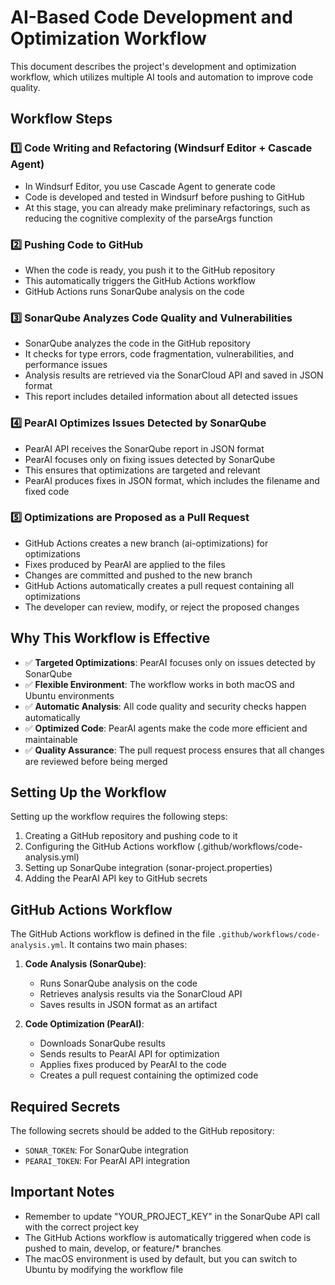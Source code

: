# AI-Based Code Development and Optimization Workflow

This document describes the project's development and optimization workflow, which utilizes multiple AI tools and automation to improve code quality.

## Workflow Steps

### 1️⃣ Code Writing and Refactoring (Windsurf Editor + Cascade Agent)

- In Windsurf Editor, you use Cascade Agent to generate code
- Code is developed and tested in Windsurf before pushing to GitHub
- At this stage, you can already make preliminary refactorings, such as reducing the cognitive complexity of the parseArgs function

### 2️⃣ Pushing Code to GitHub

- When the code is ready, you push it to the GitHub repository
- This automatically triggers the GitHub Actions workflow
- GitHub Actions runs SonarQube analysis on the code

### 3️⃣ SonarQube Analyzes Code Quality and Vulnerabilities

- SonarQube analyzes the code in the GitHub repository
- It checks for type errors, code fragmentation, vulnerabilities, and performance issues
- Analysis results are retrieved via the SonarCloud API and saved in JSON format
- This report includes detailed information about all detected issues

### 4️⃣ PearAI Optimizes Issues Detected by SonarQube

- PearAI API receives the SonarQube report in JSON format
- PearAI focuses only on fixing issues detected by SonarQube
- This ensures that optimizations are targeted and relevant
- PearAI produces fixes in JSON format, which includes the filename and fixed code

### 5️⃣ Optimizations are Proposed as a Pull Request

- GitHub Actions creates a new branch (ai-optimizations) for optimizations
- Fixes produced by PearAI are applied to the files
- Changes are committed and pushed to the new branch
- GitHub Actions automatically creates a pull request containing all optimizations
- The developer can review, modify, or reject the proposed changes

## Why This Workflow is Effective

- ✅ **Targeted Optimizations**: PearAI focuses only on issues detected by SonarQube
- ✅ **Flexible Environment**: The workflow works in both macOS and Ubuntu environments
- ✅ **Automatic Analysis**: All code quality and security checks happen automatically
- ✅ **Optimized Code**: PearAI agents make the code more efficient and maintainable
- ✅ **Quality Assurance**: The pull request process ensures that all changes are reviewed before being merged

## Setting Up the Workflow

Setting up the workflow requires the following steps:

1. Creating a GitHub repository and pushing code to it
2. Configuring the GitHub Actions workflow (.github/workflows/code-analysis.yml)
3. Setting up SonarQube integration (sonar-project.properties)
4. Adding the PearAI API key to GitHub secrets

## GitHub Actions Workflow

The GitHub Actions workflow is defined in the file `.github/workflows/code-analysis.yml`. It contains two main phases:

1. **Code Analysis (SonarQube)**:
   - Runs SonarQube analysis on the code
   - Retrieves analysis results via the SonarCloud API
   - Saves results in JSON format as an artifact

2. **Code Optimization (PearAI)**:
   - Downloads SonarQube results
   - Sends results to PearAI API for optimization
   - Applies fixes produced by PearAI to the code
   - Creates a pull request containing the optimized code

## Required Secrets

The following secrets should be added to the GitHub repository:

- `SONAR_TOKEN`: For SonarQube integration
- `PEARAI_TOKEN`: For PearAI API integration

## Important Notes

- Remember to update "YOUR_PROJECT_KEY" in the SonarQube API call with the correct project key
- The GitHub Actions workflow is automatically triggered when code is pushed to main, develop, or feature/* branches
- The macOS environment is used by default, but you can switch to Ubuntu by modifying the workflow file

